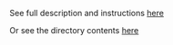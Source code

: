 See full description and instructions [here](../single-vm-series.md)

Or see the directory contents [here](./)
